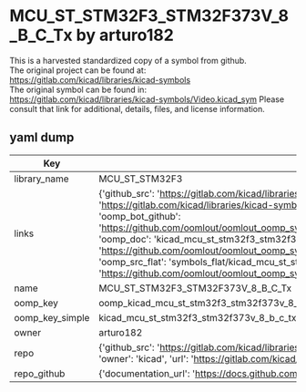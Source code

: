 # MCU_ST_STM32F3_STM32F373V_8_B_C_Tx by arturo182  
This is a harvested standardized copy of a symbol from github.  
The original project can be found at:  
https://gitlab.com/kicad/libraries/kicad-symbols  
The original symbol can be found in:
https://gitlab.com/kicad/libraries/kicad-symbols/Video.kicad_sym
Please consult that link for additional, details, files, and license information.  
## yaml dump  
| Key | Value |  
| --- | --- |  
| library_name | MCU_ST_STM32F3 |  
| links | {'github_src': 'https://gitlab.com/kicad/libraries/kicad-symbols/Video.kicad_sym', 'github_src_repo': 'https://gitlab.com/kicad/libraries/kicad-symbols', 'oomp_bot': 'kicad_mcu_st_stm32f3_stm32f373v_8_b_c_tx/working', 'oomp_bot_github': 'https://github.com/oomlout/oomlout_oomp_symbol_bot/tree/main/kicad_mcu_st_stm32f3_stm32f373v_8_b_c_tx/working', 'oomp_doc': 'kicad_mcu_st_stm32f3_stm32f373v_8_b_c_tx/working', 'oomp_doc_github': 'https://github.com/oomlout/oomlout_oomp_symbol_doc/tree/main/kicad_mcu_st_stm32f3_stm32f373v_8_b_c_tx/working', 'oomp_src_flat': 'symbols_flat/kicad_mcu_st_stm32f3_stm32f373v_8_b_c_tx/working', 'oomp_src_flat_github': 'https://github.com/oomlout/oomlout_oomp_symbol_src/tree/main/kicad_mcu_st_stm32f3_stm32f373v_8_b_c_tx/working'} |  
| name | MCU_ST_STM32F3_STM32F373V_8_B_C_Tx |  
| oomp_key | oomp_kicad_mcu_st_stm32f3_stm32f373v_8_b_c_tx |  
| oomp_key_simple | kicad_mcu_st_stm32f3_stm32f373v_8_b_c_tx |  
| owner | arturo182 |  
| repo | {'github_src': 'https://gitlab.com/kicad/libraries/kicad-symbols/Video.kicad_sym', 'name': 'libraries/kicad-symbols', 'owner': 'kicad', 'url': 'https://gitlab.com/kicad/libraries/kicad-symbols'} |  
| repo_github | {'documentation_url': 'https://docs.github.com/rest/repos/repos#get-a-repository', 'message': 'Not Found'} |  

